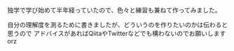 独学で学び始めて半年経っていたので、色々と練習も兼ねて作ってみました。

自分の理解度を測るために書きましたが、どういうのを作りたいのかは伝わると思うので
アドバイスがあればQiitaやTwitterなどでも構わないのでお願いしますorz
